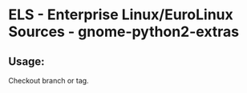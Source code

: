 # ELS - Enterprise Linux/EuroLinux Sources - gnome-python2-extras 
## Usage:
  Checkout branch or tag.
